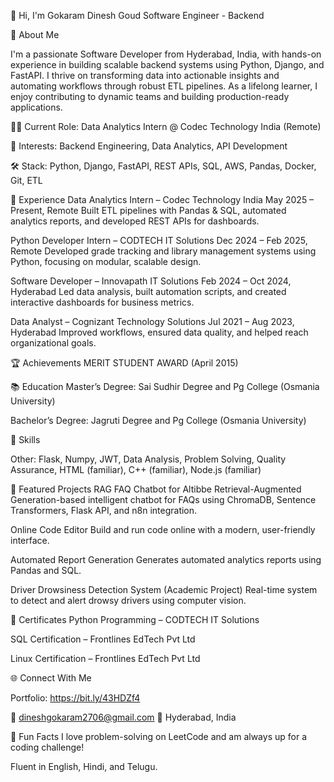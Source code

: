 
👋 Hi, I'm Gokaram Dinesh Goud
Software Engineer - Backend

🚀 About Me

I'm a passionate Software Developer from Hyderabad, India, with hands-on experience in building scalable backend systems using Python, Django, and FastAPI. I thrive on transforming data into actionable insights and automating workflows through robust ETL pipelines. As a lifelong learner, I enjoy contributing to dynamic teams and building production-ready applications.

🧑‍💻 Current Role: Data Analytics Intern @ Codec Technology India (Remote)

🎯 Interests: Backend Engineering, Data Analytics, API Development

🛠️ Stack: Python, Django, FastAPI, REST APIs, SQL, AWS, Pandas, Docker, Git, ETL

💼 Experience
Data Analytics Intern – Codec Technology India
May 2025 – Present, Remote
Built ETL pipelines with Pandas & SQL, automated analytics reports, and developed REST APIs for dashboards.

Python Developer Intern – CODTECH IT Solutions
Dec 2024 – Feb 2025, Remote
Developed grade tracking and library management systems using Python, focusing on modular, scalable design.

Software Developer – Innovapath IT Solutions
Feb 2024 – Oct 2024, Hyderabad
Led data analysis, built automation scripts, and created interactive dashboards for business metrics.

Data Analyst – Cognizant Technology Solutions
Jul 2021 – Aug 2023, Hyderabad
Improved workflows, ensured data quality, and helped reach organizational goals.

🏆 Achievements
MERIT STUDENT AWARD (April 2015)

📚 Education
Master’s Degree: Sai Sudhir Degree and Pg College (Osmania University)

Bachelor’s Degree: Jagruti Degree and Pg College (Osmania University)

🧰 Skills









Other: Flask, Numpy, JWT, Data Analysis, Problem Solving, Quality Assurance, HTML (familiar), C++ (familiar), Node.js (familiar)

🚀 Featured Projects
RAG FAQ Chatbot for Altibbe
Retrieval-Augmented Generation-based intelligent chatbot for FAQs using ChromaDB, Sentence Transformers, Flask API, and n8n integration.

Online Code Editor
Build and run code online with a modern, user-friendly interface.

Automated Report Generation
Generates automated analytics reports using Pandas and SQL.

Driver Drowsiness Detection System (Academic Project)
Real-time system to detect and alert drowsy drivers using computer vision.

📜 Certificates
Python Programming – CODTECH IT Solutions

SQL Certification – Frontlines EdTech Pvt Ltd

Linux Certification – Frontlines EdTech Pvt Ltd

🌐 Connect With Me



Portfolio: https://bit.ly/43HDZf4

📧 dineshgokaram2706@gmail.com
📍 Hyderabad, India

🌱 Fun Facts
I love problem-solving on LeetCode and am always up for a coding challenge!

Fluent in English, Hindi, and Telugu.
